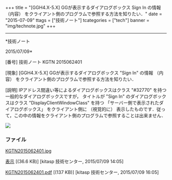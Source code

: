 ﻿+++
title = "[GGH4.X-5.X] GGが表示するダイアログボックス Sign In の情報 （内容） をクライアント側のプログラムで参照する方法を知りたい．"
date = "2015-07-09"
ttags = ["技術ノート"]
tcategories = ["tech"]
banner = "img/technote.jpg"
+++

-----------------------------------------------------------------------------------------------------------------------------

*技術ノート

2015/07/09*


[番号]
技術ノート KGTN 2015062401

[現象]
[GGH4.X-5.X] GGが表示するダイアログボックス "Sign In" の情報 （内容）
をクライアント側のプログラムで参照する方法を知りたい．

[説明]
IPアドレス間違い等によるダイアログボックスはクラス "#32770"
を持つ一般的なダイアログボックスですが， タイトルが "Sign In"
のダイアログボックスはクラス "DisplayClientWindowClass" を持つ
「サーバー側で表示されたダイアログボックス」 をクライアント側に
（視覚的に）
表示したものです．従って，この中の情報をクライアント側のプログラムで参照することは出来ません．

![](http://techreport.kitasp.net/attachments/download/2135/KGTN2015062401.jpg)


### ファイル





[KGTN2015062401.jpg](http://techreport.kitasp.net/attachments/download/2135/KGTN2015062401.jpg)

[表示](http://techreport.kitasp.net/attachments/2135/KGTN2015062401.jpg "表示")
 [(36.6 KB)] [kitasp 技術センター, 2015/07/09
14:05]

[KGTN2015062401.pdf](http://techreport.kitasp.net/attachments/download/2146/KGTN2015062401.pdf)
 [(137 KB)] [kitasp 技術センター, 2015/07/09
16:05]

